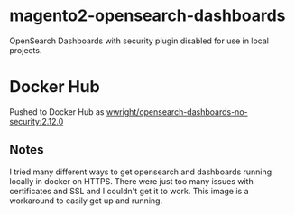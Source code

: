 # magento2-opensearch-dashboards

OpenSearch Dashboards with security plugin disabled for use in local projects.

# Docker Hub

Pushed to Docker Hub as [wwright/opensearch-dashboards-no-security:2.12.0](https://hub.docker.com/r/wwright/opensearch-dashboards-no-security)

## Notes

I tried many different ways to get opensearch and dashboards running locally in docker on HTTPS. There were
just too many issues with certificates and SSL and I couldn't get it to work. This image is a workaround
to easily get up and running.

